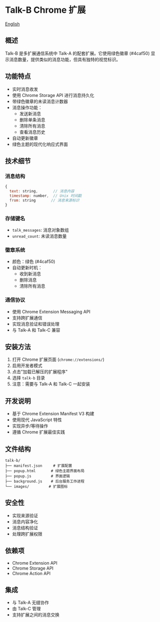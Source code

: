 # Talk-B Chrome 扩展

[English](README.md)

## 概述
Talk-B 是多扩展通信系统中 Talk-A 的配套扩展。它使用绿色徽章 (#4caf50) 显示消息数量，提供类似的消息功能，但具有独特的视觉标识。

## 功能特点
- 实时消息收发
- 使用 Chrome Storage API 进行消息持久化
- 带绿色徽章的未读消息计数器
- 消息操作功能：
  - 发送新消息
  - 删除单条消息
  - 清除所有消息
  - 查看消息历史
- 自动更新徽章
- 绿色主题的现代化响应式界面

## 技术细节

### 消息结构
```javascript
{
  text: string,       // 消息内容
  timestamp: number,  // Unix 时间戳
  from: string       // 消息来源标识
}
```

### 存储键名
- `talk_messages`: 消息对象数组
- `unread_count`: 未读消息数量

### 徽章系统
- 颜色：绿色 (#4caf50)
- 自动更新时机：
  - 收到新消息
  - 删除消息
  - 清除所有消息

### 通信协议
- 使用 Chrome Extension Messaging API
- 支持跨扩展通信
- 实现消息验证和错误处理
- 与 Talk-A 和 Talk-C 兼容

## 安装方法
1. 打开 Chrome 扩展页面 (`chrome://extensions/`)
2. 启用开发者模式
3. 点击"加载已解压的扩展程序"
4. 选择 `talk-b` 目录
5. 注意：需要与 Talk-A 和 Talk-C 一起安装

## 开发说明
- 基于 Chrome Extension Manifest V3 构建
- 使用现代 JavaScript 特性
- 实现异步/等待操作
- 遵循 Chrome 扩展最佳实践

## 文件结构
```
talk-b/
├── manifest.json     # 扩展配置
├── popup.html       # 绿色主题界面布局
├── popup.js         # 界面逻辑
├── background.js    # 后台服务工作进程
└── images/         # 扩展图标
```

## 安全性
- 实现来源验证
- 消息内容净化
- 消息结构验证
- 处理跨扩展权限

## 依赖项
- Chrome Extension API
- Chrome Storage API
- Chrome Action API

## 集成
- 与 Talk-A 无缝协作
- 由 Talk-C 管理
- 支持扩展之间的消息交换 
